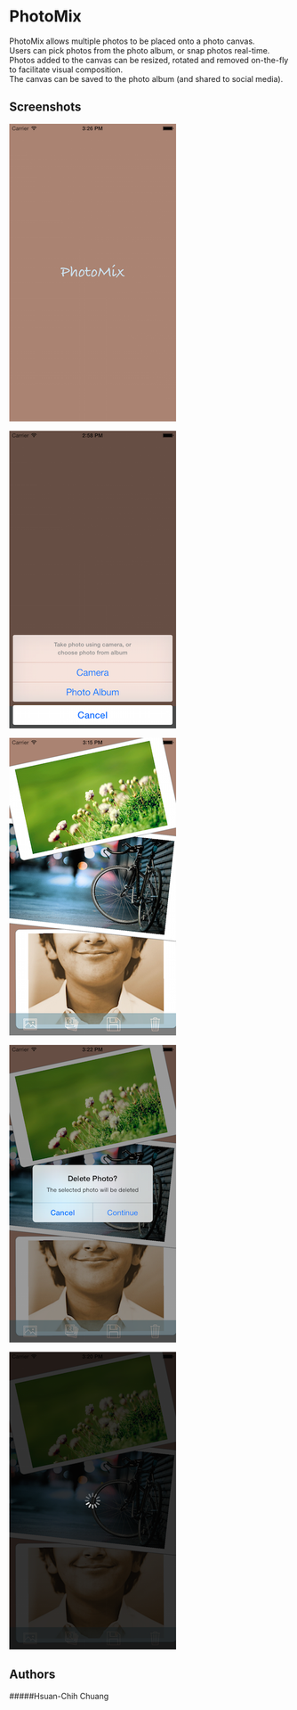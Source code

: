 # PhotoMix

PhotoMix allows multiple photos to be placed onto a photo canvas.  
Users can pick photos from the photo album, or snap photos real-time.  
Photos added to the canvas can be resized, rotated and removed on-the-fly to facilitate visual composition.  
The canvas can be saved to the photo album (and shared to social media).

## Screenshots

  ![Screenshot-Launch](./Screenshots/screenshot-launch.png)  

  ![Screenshot-Photo](./Screenshots/screenshot-photo.png)

  ![Screenshot-Main](./Screenshots/screenshot-main.png)

  ![Screenshot-Delete](./Screenshots/screenshot-delete.png)

  ![Screenshot-Save](./Screenshots/screenshot-save.png)

## Authors
#####Hsuan-Chih Chuang
